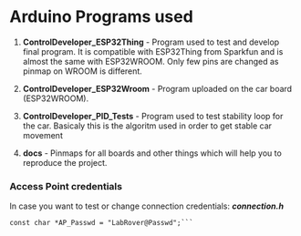 # Arduino Programs used

  1. **ControlDeveloper_ESP32Thing** - Program used to test and develop final program. It is compatible with ESP32Thing from Sparkfun and is almost the same with ESP32WROOM. Only few pins are changed as pinmap on WROOM is different.
  
  2. **ControlDeveloper_ESP32Wroom** - Program uploaded on the car board (ESP32WROOM).
  
  3. **ControlDeveloper_PID_Tests** - Program used to test stability loop for the car. Basicaly this is the algoritm used in order to get stable car movement
  
  4. **docs** - Pinmaps for all boards and other things which will help you to reproduce the project.
  
### Access Point credentials
In case you want to test or change connection credentials: ***connection.h***
```const char *AP_Name   = "LAB_ROVER_1";
const char *AP_Passwd = "LabRover@Passwd";```